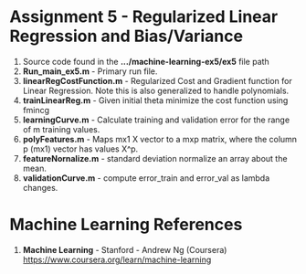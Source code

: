 #   Assignment 5 - Regularized Linear Regression and Bias/Variance
1.  Source code found in the **.../machine-learning-ex5/ex5** file path
2.  **Run_main_ex5.m** 	- Primary run file.  
3.  **linearRegCostFunction.m** 	- Regularized Cost and Gradient function for Linear Regression.  Note this is also generalized to handle polynomials. 
4.  **trainLinearReg.m** 	- Given initial theta minimize the cost function using fmincg
5.  **learningCurve.m** 	- Calculate training and validation error for the range of m training values.  
6.  **polyFeatures.m** 	- Maps mx1 X vector to a mxp matrix, where the column p (mx1) vector has values X^p.  
7.  **featureNornalize.m** 	- standard deviation normalize an array about the mean. 
8.  **validationCurve.m** 	- compute error_train and error_val as lambda changes.  


# Machine Learning References
1.  **Machine Learning** - Stanford - Andrew Ng (Coursera)   
    https://www.coursera.org/learn/machine-learning